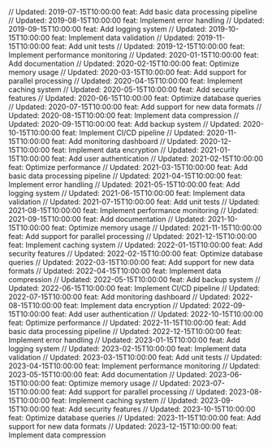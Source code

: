 // Updated: 2019-07-15T10:00:00
feat: Add basic data processing pipeline
// Updated: 2019-08-15T10:00:00
feat: Implement error handling
// Updated: 2019-09-15T10:00:00
feat: Add logging system
// Updated: 2019-10-15T10:00:00
feat: Implement data validation
// Updated: 2019-11-15T10:00:00
feat: Add unit tests
// Updated: 2019-12-15T10:00:00
feat: Implement performance monitoring
// Updated: 2020-01-15T10:00:00
feat: Add documentation
// Updated: 2020-02-15T10:00:00
feat: Optimize memory usage
// Updated: 2020-03-15T10:00:00
feat: Add support for parallel processing
// Updated: 2020-04-15T10:00:00
feat: Implement caching system
// Updated: 2020-05-15T10:00:00
feat: Add security features
// Updated: 2020-06-15T10:00:00
feat: Optimize database queries
// Updated: 2020-07-15T10:00:00
feat: Add support for new data formats
// Updated: 2020-08-15T10:00:00
feat: Implement data compression
// Updated: 2020-09-15T10:00:00
feat: Add backup system
// Updated: 2020-10-15T10:00:00
feat: Implement CI/CD pipeline
// Updated: 2020-11-15T10:00:00
feat: Add monitoring dashboard
// Updated: 2020-12-15T10:00:00
feat: Implement data encryption
// Updated: 2021-01-15T10:00:00
feat: Add user authentication
// Updated: 2021-02-15T10:00:00
feat: Optimize performance
// Updated: 2021-03-15T10:00:00
feat: Add basic data processing pipeline
// Updated: 2021-04-15T10:00:00
feat: Implement error handling
// Updated: 2021-05-15T10:00:00
feat: Add logging system
// Updated: 2021-06-15T10:00:00
feat: Implement data validation
// Updated: 2021-07-15T10:00:00
feat: Add unit tests
// Updated: 2021-08-15T10:00:00
feat: Implement performance monitoring
// Updated: 2021-09-15T10:00:00
feat: Add documentation
// Updated: 2021-10-15T10:00:00
feat: Optimize memory usage
// Updated: 2021-11-15T10:00:00
feat: Add support for parallel processing
// Updated: 2021-12-15T10:00:00
feat: Implement caching system
// Updated: 2022-01-15T10:00:00
feat: Add security features
// Updated: 2022-02-15T10:00:00
feat: Optimize database queries
// Updated: 2022-03-15T10:00:00
feat: Add support for new data formats
// Updated: 2022-04-15T10:00:00
feat: Implement data compression
// Updated: 2022-05-15T10:00:00
feat: Add backup system
// Updated: 2022-06-15T10:00:00
feat: Implement CI/CD pipeline
// Updated: 2022-07-15T10:00:00
feat: Add monitoring dashboard
// Updated: 2022-08-15T10:00:00
feat: Implement data encryption
// Updated: 2022-09-15T10:00:00
feat: Add user authentication
// Updated: 2022-10-15T10:00:00
feat: Optimize performance
// Updated: 2022-11-15T10:00:00
feat: Add basic data processing pipeline
// Updated: 2022-12-15T10:00:00
feat: Implement error handling
// Updated: 2023-01-15T10:00:00
feat: Add logging system
// Updated: 2023-02-15T10:00:00
feat: Implement data validation
// Updated: 2023-03-15T10:00:00
feat: Add unit tests
// Updated: 2023-04-15T10:00:00
feat: Implement performance monitoring
// Updated: 2023-05-15T10:00:00
feat: Add documentation
// Updated: 2023-06-15T10:00:00
feat: Optimize memory usage
// Updated: 2023-07-15T10:00:00
feat: Add support for parallel processing
// Updated: 2023-08-15T10:00:00
feat: Implement caching system
// Updated: 2023-09-15T10:00:00
feat: Add security features
// Updated: 2023-10-15T10:00:00
feat: Optimize database queries
// Updated: 2023-11-15T10:00:00
feat: Add support for new data formats
// Updated: 2023-12-15T10:00:00
feat: Implement data compression
